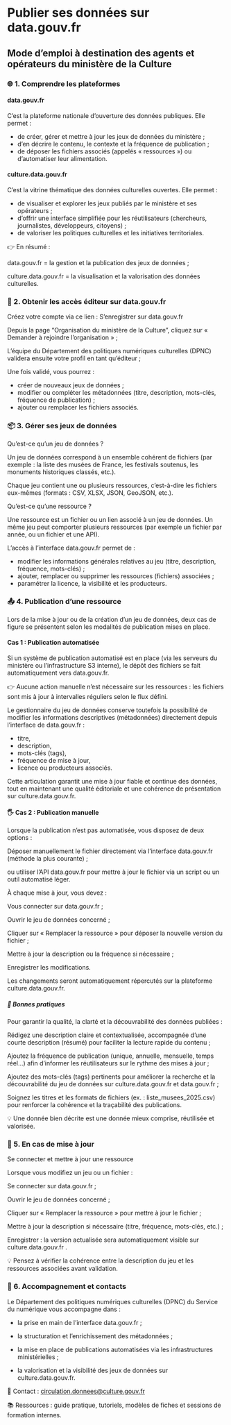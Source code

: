 # Publier ses données sur data.gouv.fr
## Mode d’emploi à destination des agents et opérateurs du ministère de la Culture

### 🌐 1. Comprendre les plateformes

#### data.gouv.fr

C’est la plateforme nationale d’ouverture des données publiques.
Elle permet :

* de créer, gérer et mettre à jour les jeux de données du ministère ;
* d’en décrire le contenu, le contexte et la fréquence de publication ;
* de déposer les fichiers associés (appelés « ressources ») ou d’automatiser leur alimentation.

#### culture.data.gouv.fr

C’est la vitrine thématique des données culturelles ouvertes.
Elle permet :

* de visualiser et explorer les jeux publiés par le ministère et ses opérateurs ;
* d’offrir une interface simplifiée pour les réutilisateurs (chercheurs, journalistes, développeurs, citoyens) ;
* de valoriser les politiques culturelles et les initiatives territoriales.

👉 En résumé :

data.gouv.fr = la gestion et la publication des jeux de données ;

culture.data.gouv.fr = la visualisation et la valorisation des données culturelles.

### 👤 2. Obtenir les accès éditeur sur data.gouv.fr

Créez votre compte via ce lien : S’enregistrer sur data.gouv.fr

Depuis la page “Organisation du ministère de la Culture”, cliquez sur « Demander à rejoindre l’organisation » ;

L’équipe du Département des politiques numériques culturelles (DPNC) validera ensuite votre profil en tant qu’éditeur ;

Une fois validé, vous pourrez :

* créer de nouveaux jeux de données ;
* modifier ou compléter les métadonnées (titre, description, mots-clés, fréquence de publication) ;
* ajouter ou remplacer les fichiers associés.

### 📦 3. Gérer ses jeux de données
Qu’est-ce qu’un jeu de données ?

Un jeu de données correspond à un ensemble cohérent de fichiers (par exemple : la liste des musées de France, les festivals soutenus, les monuments historiques classés, etc.).

Chaque jeu contient une ou plusieurs ressources, c’est-à-dire les fichiers eux-mêmes (formats : CSV, XLSX, JSON, GeoJSON, etc.).

Qu’est-ce qu’une ressource ?

Une ressource est un fichier ou un lien associé à un jeu de données.
Un même jeu peut comporter plusieurs ressources (par exemple un fichier par année, ou un fichier et une API).

L’accès à l’interface data.gouv.fr permet de :

* modifier les informations générales relatives au jeu (titre, description, fréquence, mots-clés) ;
* ajouter, remplacer ou supprimer les ressources (fichiers) associées ;
* paramétrer la licence, la visibilité et les producteurs.

### 📤 4. Publication d’une ressource

Lors de la mise à jour ou de la création d’un jeu de données, deux cas de figure se présentent selon les modalités de publication mises en place.

#### Cas 1 : Publication automatisée

Si un système de publication automatisé est en place (via les serveurs du ministère ou l’infrastructure S3 interne),
le dépôt des fichiers se fait automatiquement vers data.gouv.fr.

👉 Aucune action manuelle n’est nécessaire sur les ressources : les fichiers sont mis à jour à intervalles réguliers selon le flux défini.

Le gestionnaire du jeu de données conserve toutefois la possibilité de modifier les informations descriptives (métadonnées) directement depuis l’interface de data.gouv.fr :

* titre,
* description,
* mots-clés (tags),
* fréquence de mise à jour,
* licence ou producteurs associés.

Cette articulation garantit une mise à jour fiable et continue des données, tout en maintenant une qualité éditoriale et une cohérence de présentation sur culture.data.gouv.fr.

#### 🖐️ Cas 2 : Publication manuelle

Lorsque la publication n’est pas automatisée, vous disposez de deux options :

Déposer manuellement le fichier directement via l’interface data.gouv.fr (méthode la plus courante) ;

ou utiliser l’API data.gouv.fr pour mettre à jour le fichier via un script ou un outil automatisé léger.

À chaque mise à jour, vous devez :

Vous connecter sur data.gouv.fr
 ;

Ouvrir le jeu de données concerné ;

Cliquer sur « Remplacer la ressource » pour déposer la nouvelle version du fichier ;

Mettre à jour la description ou la fréquence si nécessaire ;

Enregistrer les modifications.

Les changements seront automatiquement répercutés sur la plateforme culture.data.gouv.fr.

##### 📝 Bonnes pratiques

Pour garantir la qualité, la clarté et la découvrabilité des données publiées :

Rédigez une description claire et contextualisée, accompagnée d’une courte description (résumé) pour faciliter la lecture rapide du contenu ;

Ajoutez la fréquence de publication (unique, annuelle, mensuelle, temps réel...) afin d’informer les réutilisateurs sur le rythme des mises à jour ;

Ajoutez des mots-clés (tags) pertinents pour améliorer la recherche et la découvrabilité du jeu de données sur culture.data.gouv.fr
 et data.gouv.fr
 ;

Soignez les titres et les formats de fichiers (ex. : liste_musees_2025.csv) pour renforcer la cohérence et la traçabilité des publications.

💡 Une donnée bien décrite est une donnée mieux comprise, réutilisée et valorisée.

### 🧭 5. En cas de mise à jour
Se connecter et mettre à jour une ressource

Lorsque vous modifiez un jeu ou un fichier :

Se connecter sur data.gouv.fr
 ;

Ouvrir le jeu de données concerné ;

Cliquer sur « Remplacer la ressource » pour mettre à jour le fichier ;

Mettre à jour la description si nécessaire (titre, fréquence, mots-clés, etc.) ;

Enregistrer : la version actualisée sera automatiquement visible sur culture.data.gouv.fr
.

💡 Pensez à vérifier la cohérence entre la description du jeu et les ressources associées avant validation.

### 🧩 6. Accompagnement et contacts

Le Département des politiques numériques culturelles (DPNC) du Service du numérique vous accompagne dans :

* la prise en main de l’interface data.gouv.fr ;

* la structuration et l’enrichissement des métadonnées ;

* la mise en place de publications automatisées via les infrastructures ministérielles ;

* la valorisation et la visibilité des jeux de données sur culture.data.gouv.fr.


📧 Contact : circulation.donnees@culture.gouv.fr

📚 Ressources : guide pratique, tutoriels, modèles de fiches et sessions de formation internes.
